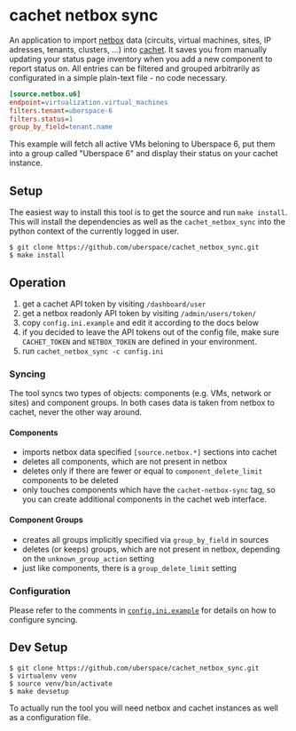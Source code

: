 # cachet netbox sync

An application to import [netbox] data (circuits, virtual machines, sites, IP
adresses, tenants, clusters, ...) into [cachet]. It saves you from manually
updating your status page inventory when you add a new component to report
status on. All entries can be filtered and grouped arbitrarily as configurated
in a simple plain-text file - no code necessary.

```ini
[source.netbox.u6]
endpoint=virtualization.virtual_machines
filters.tenant=uberspace-6
filters.status=1
group_by_field=tenant.name
```

This example will fetch all active VMs beloning to Uberspace 6, put them into a
group called "Uberspace 6" and display their status on your cachet instance.

[netbox]: https://netbox.readthedocs.io/
[cachet]: https://cachethq.io/

## Setup

The easiest way to install this tool is to get the source and run
`make install`. This will install the dependencies as well as the
`cachet_netbox_sync` into the python context of the currently logged in user.

```console
$ git clone https://github.com/uberspace/cachet_netbox_sync.git
$ make install
```

## Operation

1. get a cachet API token by visiting `/dashboard/user`
2. get a netbox readonly API token by visiting `/admin/users/token/`
3. copy `config.ini.example` and edit it according to the docs below
4. if you decided to leave the API tokens out of the config file, make sure
   `CACHET_TOKEN` and `NETBOX_TOKEN` are defined in your environment.
5. run `cachet_netbox_sync -c config.ini`

### Syncing

The tool syncs two types of objects: components (e.g. VMs, network or sites)
and component groups. In both cases data is taken from netbox to cachet, never
the other way around.

#### Components

* imports netbox data specified `[source.netbox.*]` sections into cachet
* deletes all components, which are not present in netbox
* deletes only if there are fewer or equal to `component_delete_limit`
  components to be deleted
* only touches components which have the `cachet-netbox-sync` tag, so you can
  create additional components in the cachet web interface.

#### Component Groups

* creates all groups implicitly specified via `group_by_field` in sources
* deletes (or keeps) groups, which are not present in netbox, depending on the
  `unknown_group_action` setting
* just like components, there is a `group_delete_limit` setting

### Configuration

Please refer to the comments in [`config.ini.example`](config.ini.example) for
details on how to configure syncing.

## Dev Setup

```console
$ git clone https://github.com/uberspace/cachet_netbox_sync.git
$ virtualenv venv
$ source venv/bin/activate
$ make devsetup
```

To actually run the tool you will need netbox and cachet instances as well as a
configuration file.
